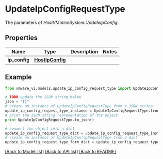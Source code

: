 # UpdateIpConfigRequestType

The parameters of *HostVMotionSystem.UpdateIpConfig*. 

## Properties
Name | Type | Description | Notes
------------ | ------------- | ------------- | -------------
**ip_config** | [**HostIpConfig**](HostIpConfig.md) |  | 

## Example

```python
from vmware_vi.models.update_ip_config_request_type import UpdateIpConfigRequestType

# TODO update the JSON string below
json = "{}"
# create an instance of UpdateIpConfigRequestType from a JSON string
update_ip_config_request_type_instance = UpdateIpConfigRequestType.from_json(json)
# print the JSON string representation of the object
print UpdateIpConfigRequestType.to_json()

# convert the object into a dict
update_ip_config_request_type_dict = update_ip_config_request_type_instance.to_dict()
# create an instance of UpdateIpConfigRequestType from a dict
update_ip_config_request_type_form_dict = update_ip_config_request_type.from_dict(update_ip_config_request_type_dict)
```
[[Back to Model list]](../README.md#documentation-for-models) [[Back to API list]](../README.md#documentation-for-api-endpoints) [[Back to README]](../README.md)


